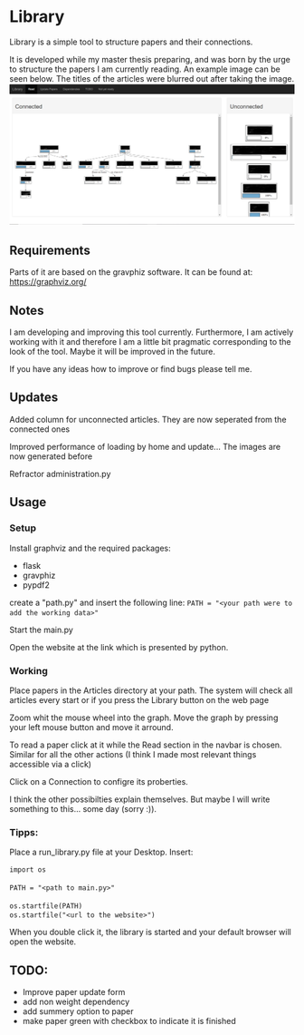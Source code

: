 # Library

Library is a simple tool to structure papers and their connections.

It is developed while my master thesis preparing, and was born by the urge to structure the papers I am currently reading.
An example image can be seen below. The titles of the articles were blurred out after taking the image.
![Example image](images/example.png)

## Requirements
Parts of it are based on the gravphiz software. 
It can be found at: https://graphviz.org/

## Notes
I am developing and improving this tool currently.
Furthermore, I am actively working with it and therefore 
I am a little bit pragmatic corresponding to the look of the tool.
Maybe it will be improved in the future.


If you have any ideas how to improve or find bugs please tell me.

## Updates
Added column for unconnected articles.
They are now seperated from the connected ones

Improved performance of loading by home and update... 
The images are now generated before

Refractor administration.py

## Usage
### Setup
Install graphviz and the required packages:
- flask
- gravphiz
- pypdf2

create a "path.py" and insert the following line:
```PATH = "<your path were to add the working data>"```

Start the main.py

Open the website at the link which is presented by python.

### Working 
Place papers in the Articles directory at your path.
The system will check all articles every start or if you press the Library button on the web page

Zoom whit the mouse wheel into the graph.
Move the graph by pressing your left mouse button and move it arround.

To read a paper click at it while the Read section in the navbar is chosen.
Similar for all the other actions (I think I made most relevant things accessible via a click)

Click on a Connection to configre its proberties.



I think the other possibilties explain themselves.
But maybe I will write something to this... some day (sorry :)).

### Tipps:
Place a run_library.py file at your Desktop.
Insert:
```
import os

PATH = "<path to main.py>"

os.startfile(PATH)
os.startfile("<url to the website>")
```

When you double click it, the library is started and your default browser will open the website.


## TODO:
- Improve paper update form
- add non weight dependency
- add summery option to paper
- make paper green with checkbox to indicate it is finished
